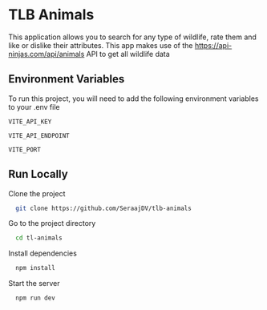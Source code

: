 
# TLB Animals

This application allows you to search for any type of wildlife, rate them and like or dislike their attributes. This app makes use of the https://api-ninjas.com/api/animals API to get all wildlife data




## Environment Variables

To run this project, you will need to add the following environment variables to your .env file

`VITE_API_KEY`

`VITE_API_ENDPOINT`

`VITE_PORT`
## Run Locally

Clone the project

```bash
  git clone https://github.com/SeraajDV/tlb-animals
```

Go to the project directory

```bash
  cd tl-animals
```

Install dependencies

```bash
  npm install
```

Start the server

```bash
  npm run dev
```

